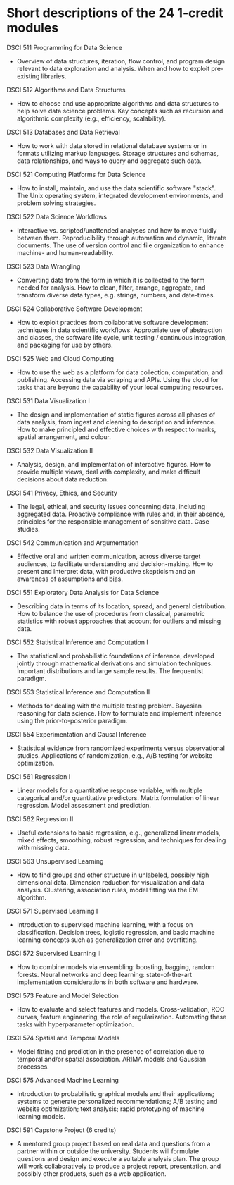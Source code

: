 Short descriptions of the 24 1-credit modules
================

DSCI 511 Programming for Data Science

  * Overview of data structures, iteration, flow control, and program design relevant to data exploration and analysis. When and how to exploit pre-existing libraries.

DSCI 512 Algorithms and Data Structures 

  * How to choose and use appropriate algorithms and data structures to help solve data science problems.  Key concepts such as recursion and algorithmic complexity (e.g., efficiency, scalability).
  
DSCI 513 Databases and Data Retrieval

  * How to work with data stored in relational database systems or in formats utilizing markup languages.  Storage structures and schemas, data relationships, and ways to query and aggregate such data.
  
DSCI 521 Computing Platforms for Data Science

  * How to install, maintain, and use the data scientific software "stack". The Unix operating system, integrated development environments, and problem solving strategies.
  
DSCI 522 Data Science Workflows

  * Interactive vs. scripted/unattended analyses and how to move fluidly between them. Reproducibility through automation and dynamic, literate documents. The use of version control and file organization to enhance machine- and human-readability.

DSCI 523 Data Wrangling

 * Converting data from the form in which it is collected to the form needed for analysis. How to clean, filter, arrange, aggregate, and transform diverse data types, e.g. strings, numbers, and date-times.

DSCI 524 Collaborative Software Development

  * How to exploit practices from collaborative software development techniques in data scientific workflows. Appropriate use of abstraction and classes, the software life cycle, unit testing / continuous integration, and packaging for use by others.
  
DSCI 525 Web and Cloud Computing  

  * How to use the web as a platform for data collection, computation, and publishing. Accessing data via scraping and APIs. Using the cloud for tasks that are beyond the capability of your local computing resources.
  
DSCI 531 Data Visualization I

  * The design and implementation of static figures across all phases of data analysis, from ingest and cleaning to description and inference. How to make principled and effective choices with respect to marks, spatial arrangement, and colour. 
  
DSCI 532 Data Visualization II

  * Analysis, design, and implementation of interactive figures. How to provide multiple views, deal with complexity, and make difficult decisions about data reduction.

DSCI 541 Privacy, Ethics, and Security  

  * The legal, ethical, and security issues concerning data, including aggregated data. Proactive compliance with rules and, in their absence, principles for the responsible management of sensitive data. Case studies.
  
DSCI 542 Communication and Argumentation

  * Effective oral and written communication, across diverse target audiences, to facilitate understanding and decision-making. How to present and interpret data, with productive skepticism and an awareness of assumptions and bias.
 
DSCI 551 Exploratory Data Analysis for Data Science

  * Describing data in terms of its location, spread, and general distribution. How to balance the use of procedures from classical, parametric statistics with robust approaches that account for outliers and missing data.

DSCI 552 Statistical Inference and Computation I  

  * The statistical and probabilistic foundations of inference, developed jointly through mathematical derivations and simulation techniques. Important distributions and large sample results. The frequentist paradigm.

DSCI 553 Statistical Inference and Computation II

  * Methods for dealing with the multiple testing problem. Bayesian reasoning for data science.  How to formulate and implement inference using the prior-to-posterior paradigm.
  
DSCI 554 Experimentation and Causal Inference

  * Statistical evidence from randomized experiments versus observational studies.  Applications of randomization, e.g., A/B testing for website optimization.
  
DSCI 561 Regression I

  * Linear models for a quantitative response variable, with multiple categorical and/or quantitative predictors. Matrix formulation of linear regression. Model assessment and prediction.
  
DSCI 562 Regression II

  * Useful extensions to basic regression, e.g., generalized linear models, mixed effects, smoothing, robust regression, and techniques for dealing with missing data.

DSCI 563 Unsupervised Learning

  * How to find groups and other structure in unlabeled, possibly high dimensional data. Dimension reduction for visualization and data analysis. Clustering, association rules, model fitting via the EM algorithm.
  
DSCI 571 Supervised Learning I

  * Introduction to supervised machine learning, with a focus on classification. Decision trees, logistic regression, and basic machine learning concepts such as generalization error and overfitting.

DSCI 572 Supervised Learning II

  * How to combine models via ensembling: boosting, bagging, random forests. Neural networks and deep learning: state-of-the-art implementation considerations in both software and hardware.

DSCI 573 Feature and Model Selection

  * How to evaluate and select features and models. Cross-validation, ROC curves, feature engineering, the role of regularization. Automating these tasks with hyperparameter optimization.

DSCI 574 Spatial and Temporal Models

  * Model fitting and prediction in the presence of correlation due to temporal and/or spatial association. ARIMA models and Gaussian processes.

DSCI 575 Advanced Machine Learning

  * Introduction to probabilistic graphical models and their applications; systems to generate personalized recommendations; A/B testing and website optimization; text analysis; rapid prototyping of machine learning models.
  
DSCI 591 Capstone Project (6 credits)

  * A mentored group project based on real data and questions from a partner within or outside the university. Students will formulate questions and design and execute a suitable analysis plan. The group will work collaboratively to produce a project report, presentation, and possibly other products, such as a web application.

